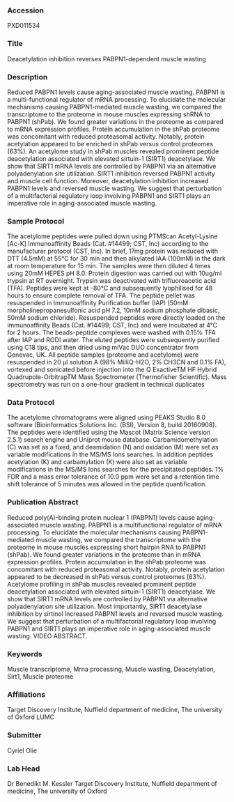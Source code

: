### Accession
PXD011534

### Title
Deacetylation inhibition reverses PABPN1-dependent muscle wasting

### Description
Reduced PABPN1 levels cause aging-associated muscle wasting. PABPN1 is a multi-functional regulator of mRNA processing. To elucidate the molecular mechanisms causing PABPN1-mediated muscle wasting, we compared the transcriptome to the proteome in mouse muscles expressing shRNA to PABPN1 (shPab). We found greater variations in the proteome as compared to mRNA expression profiles. Protein accumulation in the shPab proteome was concomitant with reduced proteasomal activity. Notably, protein acetylation appeared to be enriched in shPab versus control proteomes (63%). An acetylome study in shPab muscles revealed prominent peptide deacetylation associated with elevated sirtuin-1 (SIRT1) deacetylase. We show that SIRT1 mRNA levels are controlled by PABPN1 via an alternative polyadenylation site utilization. SIRT1 inhibition reversed PABPN1 activity and muscle cell function. Moreover, deacetylation inhibition increased PABPN1 levels and reversed muscle wasting. We suggest that perturbation of a multifactorial regulatory loop involving PABPN1 and SIRT1 plays an imperative role in aging-associated muscle wasting.

### Sample Protocol
The acetylome peptides were pulled down using PTMScan Acetyl-Lysine [Ac-K] Immunoaffinity Beads (Cat. #14499; CST, Inc) according to the manufacturer protocol (CST, Inc). In brief, 17mg protein was reduced with DTT (4.5mM) at 55°C for 30 min and then alkylated IAA (100mM) in the dark at room temperature for 15 min. The samples were then diluted 4 times using 20mM HEPES pH 8.0. Protein digestion was carried out with 10ug/ml trypsin at RT overnight. Trypsin was deactivated with trifluoroacetic acid (TFA). Peptides were kept at -80°C and subsequently lyophilised for 48 hours to ensure complete removal of TFA. The peptide pellet was resuspended in Immunoaffinity Purification buffer (IAP) (50mM morpholinepropanesulfonic acid pH 7.2, 10mM sodium phosphate dibasic, 50mM sodium chloride). Resuspended peptides were directly loaded on the immunoaffinity Beads (Cat. #14499; CST, Inc) and were incubated at 4°C for 2 hours. The beads-peptide complexes were washed with 0.15% TFA after IAP and RODI water. The eluted peptides were subsequently purified using C18 tips, and then dried using miVac DUO concentrator from Genevac, UK. All peptide samples (proteome and acetylome) were resuspended in 20 µl solution A (98% MilliQ-H2O, 2% CH3CN and 0.1% FA), vortexed and sonicated before injection into the Q ExactiveTM HF Hybrid Quadrupole-OrbitrapTM Mass Spectrometer (Thermofisher Scientific). Mass spectrometry was run on a one-hour gradient in technical duplicates

### Data Protocol
The acetylome chromatograms were aligned using PEAKS Studio 8.0 software (Bioinformatics Solutions Inc. (BSI), Version 8, build 20160908). The peptides were identified using the Mascot (Matrix Science version 2.5.1) search engine and Uniprot mouse database. Carbamidomethylation (C) was set as a fixed, and deamidation (N) and oxidation (M) were set as variable modifications in the MS/MS Ions searches. In addition peptides acetylation (K) and carbamylation (K) were also set as variable modifications in the MS/MS Ions searches for the precipitated peptides. 1% FDR and a mass error tolerance of 10.0 ppm were set and a retention time shift tolerance of 5 minutes was allowed in the peptide quantification.

### Publication Abstract
Reduced poly(A)-binding protein nuclear 1 (PABPN1) levels cause aging-associated muscle wasting. PABPN1 is a multifunctional regulator of mRNA processing. To elucidate the molecular mechanisms causing PABPN1-mediated muscle wasting, we compared the transcriptome with the proteome in mouse muscles expressing short hairpin RNA to PABPN1 (shPab). We found greater variations in the proteome than in mRNA expression profiles. Protein accumulation in the shPab proteome was concomitant with reduced proteasomal activity. Notably, protein acetylation appeared to be decreased in shPab versus control proteomes (63%). Acetylome profiling in shPab muscles revealed prominent peptide deacetylation associated with elevated sirtuin-1 (SIRT1) deacetylase. We show that SIRT1 mRNA levels are controlled by PABPN1 via alternative polyadenylation site utilization. Most importantly, SIRT1 deacetylase inhibition by sirtinol increased PABPN1 levels and reversed muscle wasting. We suggest that perturbation of a multifactorial regulatory loop involving PABPN1 and SIRT1 plays an imperative role in aging-associated muscle wasting. VIDEO ABSTRACT.

### Keywords
Muscle transcriptome, Mrna processing, Muscle wasting, Deacetylation, Sirt1, Muscle proteome

### Affiliations
Target Discovery Institute, Nuffield department of medicine, The university of Oxford
LUMC

### Submitter
Cyriel Olie

### Lab Head
Dr Benedikt M. Kessler
Target Discovery Institute, Nuffield department of medicine, The university of Oxford


